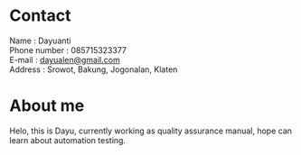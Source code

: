 # Contact

Name : Dayuanti <br>
Phone number : 085715323377 <br>
E-mail : dayualen@gmail.com<br>
Address : Srowot, Bakung, Jogonalan, Klaten<br>

# About me
Helo, this is Dayu, currently working as quality assurance manual, hope can learn about automation testing.